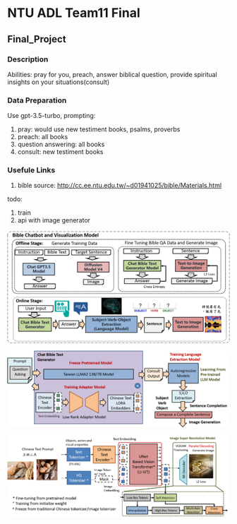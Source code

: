 # NTU ADL Team11 Final

## Final_Project

### Description
Abilities: pray for you, preach, answer biblical question, provide spiritual insights on your situations(consult)

### Data Preparation
Use gpt-3.5-turbo,
prompting:
1. pray: would use new testiment books, psalms, proverbs
2. preach: all books
3. question answering: all books
4. consult: new testiment books

### Usefule Links
1. bible source: http://cc.ee.ntu.edu.tw/~d01941025/bible/Materials.html

todo:
1. train
2. api with image generator


![plot](./Figure/overall_fig.png)


![plot](./Figure/Chatbot.png)

![plot](./Figure/Generation.png)
